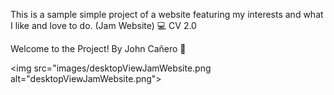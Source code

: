 This is a sample simple project of a website featuring my interests and what I like and love to do. (Jam Website) 💻 CV 2.0

Welcome to the Project! By John Cañero 👋 

<img src="images/desktopViewJamWebsite.png alt="desktopViewJamWebsite.png">